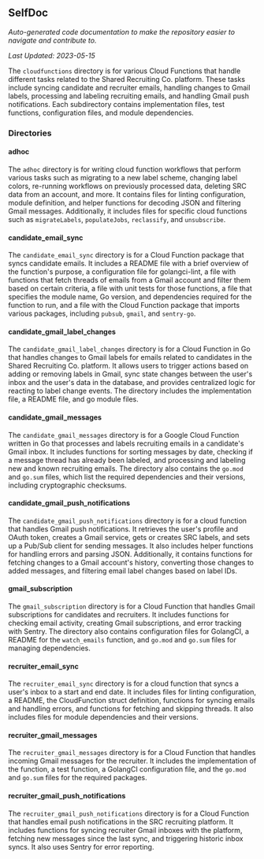 <!--- START SELFDOC --->
## SelfDoc
_Auto-generated code documentation to make the repository easier to navigate and contribute to._

_Last Updated: 2023-05-15_

The `cloudfunctions` directory is for various Cloud Functions that handle different tasks related to the Shared Recruiting Co. platform. These tasks include syncing candidate and recruiter emails, handling changes to Gmail labels, processing and labeling recruiting emails, and handling Gmail push notifications. Each subdirectory contains implementation files, test functions, configuration files, and module dependencies.

### Directories
#### adhoc
The `adhoc` directory is for writing cloud function workflows that perform various tasks such as migrating to a new label scheme, changing label colors, re-running workflows on previously processed data, deleting SRC data from an account, and more. It contains files for linting configuration, module definition, and helper functions for decoding JSON and filtering Gmail messages. Additionally, it includes files for specific cloud functions such as `migrateLabels`, `populateJobs`, `reclassify`, and `unsubscribe`.

#### candidate_email_sync
The `candidate_email_sync` directory is for a Cloud Function package that syncs candidate emails. It includes a README file with a brief overview of the function's purpose, a configuration file for golangci-lint, a file with functions that fetch threads of emails from a Gmail account and filter them based on certain criteria, a file with unit tests for those functions, a file that specifies the module name, Go version, and dependencies required for the function to run, and a file with the Cloud Function package that imports various packages, including `pubsub`, `gmail`, and `sentry-go`.

#### candidate_gmail_label_changes
The `candidate_gmail_label_changes` directory is for a Cloud Function in Go that handles changes to Gmail labels for emails related to candidates in the Shared Recruiting Co. platform. It allows users to trigger actions based on adding or removing labels in Gmail, sync state changes between the user's inbox and the user's data in the database, and provides centralized logic for reacting to label change events. The directory includes the implementation file, a README file, and go module files.

#### candidate_gmail_messages
The `candidate_gmail_messages` directory is for a Google Cloud Function written in Go that processes and labels recruiting emails in a candidate's Gmail inbox. It includes functions for sorting messages by date, checking if a message thread has already been labeled, and processing and labeling new and known recruiting emails. The directory also contains the `go.mod` and `go.sum` files, which list the required dependencies and their versions, including cryptographic checksums.

#### candidate_gmail_push_notifications
The `candidate_gmail_push_notifications` directory is for a cloud function that handles Gmail push notifications. It retrieves the user's profile and OAuth token, creates a Gmail service, gets or creates SRC labels, and sets up a Pub/Sub client for sending messages. It also includes helper functions for handling errors and parsing JSON. Additionally, it contains functions for fetching changes to a Gmail account's history, converting those changes to added messages, and filtering email label changes based on label IDs.

#### gmail_subscription
The `gmail_subscription` directory is for a Cloud Function that handles Gmail subscriptions for candidates and recruiters. It includes functions for checking email activity, creating Gmail subscriptions, and error tracking with Sentry. The directory also contains configuration files for GolangCI, a README for the `watch_emails` function, and `go.mod` and `go.sum` files for managing dependencies.

#### recruiter_email_sync
The `recruiter_email_sync` directory is for a cloud function that syncs a user's inbox to a start and end date. It includes files for linting configuration, a README, the CloudFunction struct definition, functions for syncing emails and handling errors, and functions for fetching and skipping threads. It also includes files for module dependencies and their versions.

#### recruiter_gmail_messages
The `recruiter_gmail_messages` directory is for a Cloud Function that handles incoming Gmail messages for the recruiter. It includes the implementation of the function, a test function, a GolangCI configuration file, and the `go.mod` and `go.sum` files for the required packages.

#### recruiter_gmail_push_notifications
The `recruiter_gmail_push_notifications` directory is for a Cloud Function that handles email push notifications in the SRC recruiting platform. It includes functions for syncing recruiter Gmail inboxes with the platform, fetching new messages since the last sync, and triggering historic inbox syncs. It also uses Sentry for error reporting.

<!--- END SELFDOC --->